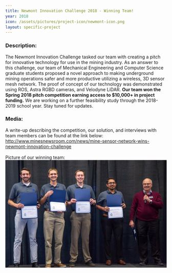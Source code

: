 ```yaml
---
title: Newmont Innovation Challenge 2018 - Winning Team!
year: 2018
icon: /assets/pictures/project-icon/newmont-icon.png
layout: specific-project
---
```

<p>
<h3>Description:</h3>
The Newmont Innovation Challenge tasked our team with creating a pitch for innovative technology for use in the mining industry. As an answer to this challenge, our team of Mechanical Engineering and Computer Science graduate students proposed a novel approach to making underground mining operations safer and more productive utilizing a wireless, 3D sensor mesh network. The proof of concept of our technology was demonstrated using ROS, Astra RGBD cameras, and Velodyne LiDAR. <b>Our team won the Spring 2018 pitch competition earning access to $10,000+ in project funding.</b> We are working on a further feasibility study through the 2018-2019 school year. Stay tuned for updates.
<h3>Media:</h3>
A write-up describing the competition, our solution, and interviews with team members can be found at the link below:
<br>
<a href="http://www.minesnewsroom.com/news/mine-sensor-network-wins-newmont-innovation-challenge" target="_blank">http://www.minesnewsroom.com/news/mine-sensor-network-wins-newmont-innovation-challenge</a>
<br>
<br>
Picture of our winning team:
<br>
<img src="/assets/pictures/team-photo.PNG">
</p>
